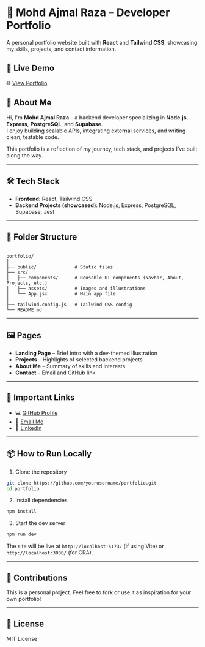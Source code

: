 # 💼 Mohd Ajmal Raza – Developer Portfolio

A personal portfolio website built with **React** and **Tailwind CSS**, showcasing my skills, projects, and contact information.

## 🚀 Live Demo

🌐 [View Portfolio](https://your-portfolio-url.vercel.app)

## 📌 About Me

Hi, I'm **Mohd Ajmal Raza** – a backend developer specializing in **Node.js**, **Express**, **PostgreSQL**, and **Supabase**.  
I enjoy building scalable APIs, integrating external services, and writing clean, testable code.

This portfolio is a reflection of my journey, tech stack, and projects I’ve built along the way.

---

## 🛠️ Tech Stack

- **Frontend**: React, Tailwind CSS
- **Backend Projects (showcased)**: Node.js, Express, PostgreSQL, Supabase, Jest

---

## 📁 Folder Structure

```

portfolio/
│
├── public/              # Static files
├── src/
│   ├── components/      # Reusable UI components (Navbar, About, Projects, etc.)
│   ├── assets/          # Images and illustrations
│   └── App.jsx          # Main app file
│
├── tailwind.config.js   # Tailwind CSS config
└── README.md

```

---

## 🖼️ Pages

- **Landing Page** – Brief intro with a dev-themed illustration
- **Projects** – Highlights of selected backend projects
- **About Me** – Summary of skills and interests
- **Contact** – Email and GitHub link

---

## 🔗 Important Links

- 💻 [GitHub Profile](https://github.com/your-github)
- 📧 [Email Me](mailto:your-email@example.com)
- 🔗 [LinkedIn](https://linkedin.com/in/your-profile)

---

## 📦 How to Run Locally

1. Clone the repository

```bash
git clone https://github.com/yourusername/portfolio.git
cd portfolio
```

2. Install dependencies

```bash
npm install
```

3. Start the dev server

```bash
npm run dev
```

The site will be live at `http://localhost:5173/` (if using Vite) or `http://localhost:3000/` (for CRA).

---

## 🌟 Contributions

This is a personal project. Feel free to fork or use it as inspiration for your own portfolio!

---

## 📜 License

MIT License
